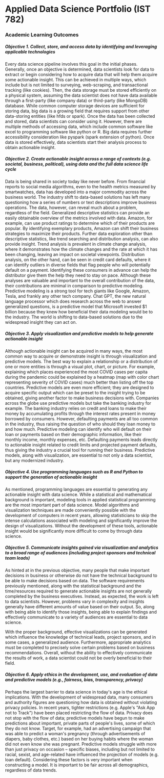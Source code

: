 <h1>Applied Data Science Portfolio (IST 782)</h1>

<h3>Academic Learning Outcomes</h3>

<h5>Objective 1.  Collect, store, and access data by identifying and leveraging applicable technologies</h5>

Every data science pipeline involves this goal in the initial phases. Generally, once an objective is determined, data scientists look for data to extract or begin considering how to acquire data that will help them acquire some actionable insight. This can be achieved in multiple ways, which include but is not limited to surveying, web-scraping, and transactional tracking (like cookies). Then, the data storage must be stored efficiently on a physical system, assuming the data scientist does not have data available through a first-party (like company data) or third-party (like MongoDB) database. While common computer storage devices are sufficient for storing data, big data is a growing field that requires support from other data-storing entities (like hfds or spark). Once the data has been collected and stored, data scientists can consider using it. However, there are multiple methods of accessing data, which include common software like excel to programming software like python or R. Big data requires further accessibility consideration like pyspark (spark extension of python). Once data is stored effectively, data scientists start their analysis process to obtain actionable insight.

<h5> Objective 2.	Create actionable insight across a range of contexts (e.g. societal, business, political), using data and the full data science life cycle </h5>

Data is being shared in society today like never before. From financial reports to social media algorithms, even to the health metrics measured by smartwatches, data has developed into a major commodity across the business world. The industry shift to data-based solutions has left many questioning how a series of numbers or text descriptions improve business operations. The data, however, can reveal much about a problem, regardless of the field. Generalized descriptive statistics can provide an easily obtainable overview of the metrics involved with data. Amazon, for example, can use product ratings to determine which of their products are popular. By identifying exemplary products, Amazon can shift their business strategies to maximize their products. Further data exploration other than descriptive statistics, like trend searching and distribution analysis, can also provide insight. Trend analysis is prevalent in climate change analysis, where it demonstrates how the climate changes and the rate at which it has been changing, leaving an impact on societal viewpoints. Distribution analysis, on the other hand, can be seen in credit card defaults, where it can identify outliers in diverse fields that flag people who will potentially default on a payment. Identifying these consumers in advance can help the distributor give them the help they need to stay on pace. Although these analyses are valuable and important to the overall contribution of the data, their contributions are minimal in comparison to predictive modeling. Predictive modeling is a strong tool for tech giants like Google, Amazon, Tesla, and frankly any other tech company. Chat GPT, the new natural language processor which does research across the web to answer generalized questions, is a predictive model that Microsoft invested $1 billion because they knew how beneficial their data modeling would be to the industry. The world is shifting to data-based solutions due to the widespread insight they can act on.

<h5>Objective 3.	Apply visualization and predictive models to help generate actionable insight </h5>

Although actionable insight can be acquired in many ways, the most common way to acquire or demonstrate insight is through visualization and predictive models. The best way to explain a relationship or a distribution of one or more entities is through a visual plot, chart, or picture. For example, explaining which places experienced the most COVID cases per capita during the pandemic could be explained by a heatmap (map with color chart representing severity of COVID cases) much better than listing off the top countries. Predictive models are even more efficient; they are designed to acquire specific output which can be preset to the insight trying to be obtained, giving another factor to make business decisions with. Companies across the globe use predictive models but take the banking industry for example. The banking industry relies on credit and loans to make their money by accumulating profits through the interest rates present in money borrowed by consumers. However, defaulting payments are all too common in the industry, thus raising the question of who should they loan money to and how much. Predictive modeling can identify who will default on their loan or payments based on their demographic information, like their monthly income, monthly expenses, etc. Defaulting payments leads directly to actionable insight related to credit limits and projected payment defaults, thus giving the industry a crucial tool for running their business. Predictive models, along with visualization, are essential to not only a data scientist, but any modernized industry.

<h5>Objective 4.	Use programming languages such as R and Python to support the generation of actionable insight</h5>

As mentioned, programming languages are essential to generating any actionable insight with data science. While a statistical and mathematical background is important, modeling tools in applied statistical programming are the most important part of data science. Model algorithms and visualization techniques are made conveniently possible with the development of computers in recent years, allowing statisticians to skip the intense calculations associated with modeling and significantly improve the design of visualizations. Without the development of these tools, actionable insight would be significantly more difficult to come by through data science.

<h5>Objective 5.	Communicate insights gained via visualization and analytics to a broad range of audiences (including project sponsors and technical team leads)</h5>
  
As hinted at in the previous objective, many people that make important decisions in business or otherwise do not have the technical background to be able to make decisions based on data. The software requirements previously mentioned, along with the statistical background and the time/resources required to generate actionable insights are not generally completed by the business executives. Instead, as expected, the work is left to data scientists. However, problems vary in complexity and insights generally have different amounts of value based on their output. So, along with being able to identify those insights, being able to explain findings and effectively communicate to a variety of audiences are essential to data science.

With the proper background, effective visualizations can be generated which influence the knowledge of technical leads, project sponsors, and in some cases, a generalized audience. Furthermore, appropriate analytics must be completed to precisely solve certain problems based on business recommendations. Overall, without the ability to effectively communicate the results of work, a data scientist could not be overly beneficial to their field.

<h5>Objective 6.	Apply ethics in the development, use, and evaluation of data and predictive models (e.g., fairness, bias, transparency, privacy)</h5>
  
Perhaps the largest barrier to data science in today's age is the ethical implications. With the development of widespread data, many consumers and authority figures are questioning how data is obtained without violating privacy policies. In recent years, tighter restrictions (e.g. Apple's "Ask App not to Track") have been placed restricting the flow of data. Privacy does not stop with the flow of data; predictive models have begun to make predictions about important, private parts of people's lives, some of which they do not know. Target, for example, had an advertising campaign that was able to predict a woman's pregnancy (through advertisements of diapers, baby clothes, etc.) based on her buying habits where the woman did not even know she was pregnant. Predictive models struggle with more than just privacy on occasion – specific biases, including but not limited to racial, sexist, and age-related have influenced the projection of models (e.g. loan default). Considering these factors is very important when constructing a model. It is important to be fair across all demographics, regardless of data trends.

